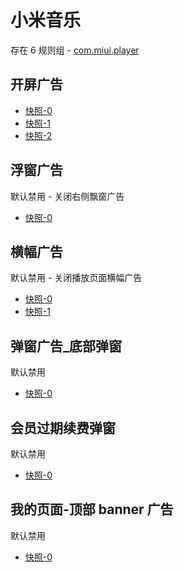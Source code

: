# 小米音乐

存在 6 规则组 - [com.miui.player](/src/apps/com.miui.player.ts)

## 开屏广告

- [快照-0](https://i.gkd.li/import/12700962)
- [快照-1](https://i.gkd.li/import/12852707)
- [快照-2](https://i.gkd.li/import/13490450)

## 浮窗广告

默认禁用 - 关闭右侧飘窗广告

- [快照-0](https://i.gkd.li/import/13303283)

## 横幅广告

默认禁用 - 关闭播放页面横幅广告

- [快照-0](https://i.gkd.li/import/13304347)
- [快照-1](https://i.gkd.li/import/13304344)

## 弹窗广告\_底部弹窗

默认禁用

- [快照-0](https://i.gkd.li/import/13304343)

## 会员过期续费弹窗

默认禁用

- [快照-0](https://i.gkd.li/import/12700955)

## 我的页面-顶部 banner 广告

默认禁用

- [快照-0](https://i.gkd.li/import/12700984)
